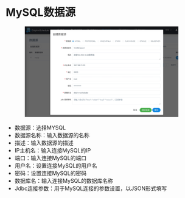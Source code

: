 # MySQL数据源

<p align="center">
   <img src="/img/mysql_edit.png" width="80%" />
</p>

- 数据源：选择MYSQL
- 数据源名称：输入数据源的名称
- 描述：输入数据源的描述
- IP主机名：输入连接MySQL的IP
- 端口：输入连接MySQL的端口
- 用户名：设置连接MySQL的用户名
- 密码：设置连接MySQL的密码
- 数据库名：输入连接MySQL的数据库名称
- Jdbc连接参数：用于MySQL连接的参数设置，以JSON形式填写
